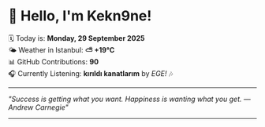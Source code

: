 # 👋 Hello, I'm Kekn9ne!

🗓️ Today is: **Monday, 29 September 2025**  
🌤️ Weather in Istanbul: **⛅️  +19°C**  
📊 GitHub Contributions: **90**  
🎧 Currently Listening: **kırıldı kanatlarım** by *EGE!* 🎶

---

_"Success is getting what you want. Happiness is wanting what you get. — *Andrew Carnegie*"_

---
